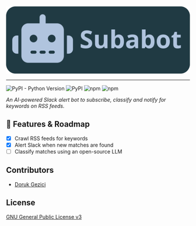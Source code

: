 ![Subabot](/frontend/static/img/subabot-cover.svg)

---

![PyPI - Python Version](https://img.shields.io/pypi/pyversions/fastapi)
![PyPI](https://img.shields.io/pypi/v/fastapi?label=FastAPI)
![npm](https://img.shields.io/npm/v/typescript?label=TypeScript&color=yellow)
![npm](https://img.shields.io/npm/v/svelte?label=Svelte&color=purple)

_An AI-powered Slack alert bot to subscribe, classify and notify for keywords on RSS feeds._

## 🔨 Features & Roadmap

- [x] Crawl RSS feeds for keywords
- [x] Alert Slack when new matches are found
- [ ] Classify matches using an open-source LLM

## Contributors

- [Doruk Gezici](https://github.com/dorukgezici)

## License

[GNU General Public License v3](/LICENSE)

